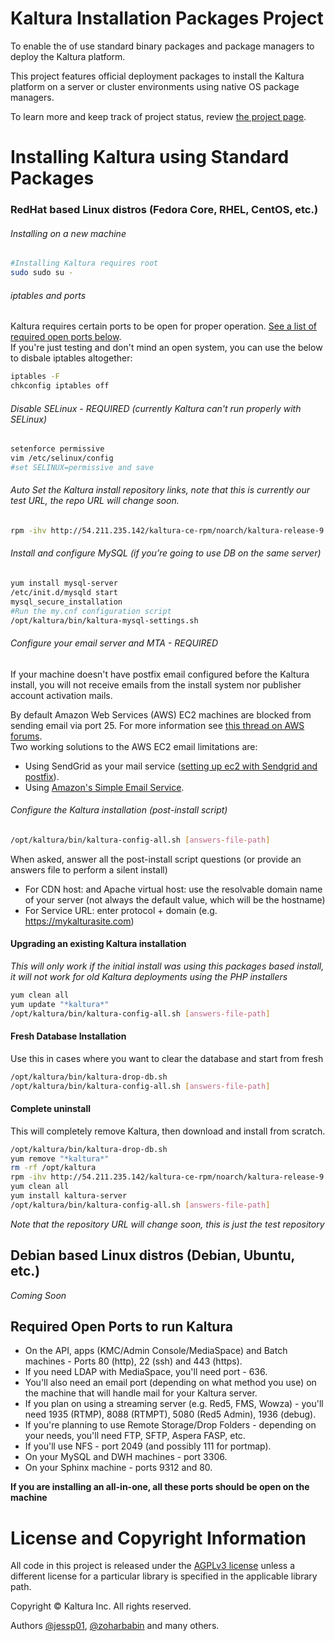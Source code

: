 # Kaltura Installation Packages Project
To enable the of use standard binary packages and package managers to deploy the Kaltura platform.

This project features official deployment packages to install the Kaltura platform on a server or cluster environments using native OS package managers.

To learn more and keep track of project status, review [the project page](http://kaltura.github.io/platform-install-packages/).


# Installing Kaltura using Standard Packages

### RedHat based Linux distros (Fedora Core, RHEL, CentOS, etc.)

###### Installing on a new machine
```bash
#Installing Kaltura requires root 
sudo sudo su -
```
###### iptables and ports
Kaltura requires certain ports to be open for proper operation. [See a list of required open ports below](#required-open-ports-to-run-kaltura).   
If you're just testing and don't mind an open system, you can use the below to disbale iptables altogether:
```bash
iptables -F
chkconfig iptables off
```
###### Disable SELinux - REQUIRED (currently Kaltura can't run properly with SELinux)
```bash 
setenforce permissive
vim /etc/selinux/config
#set SELINUX=permissive and save
```
###### Auto Set the Kaltura install repository links, note that this is currently our test URL, the repo URL will change soon.
```bash
rpm -ihv http://54.211.235.142/kaltura-ce-rpm/noarch/kaltura-release-9.7.0-2.noarch.rpm
```
###### Install and configure MySQL (if you’re going to use DB on the same server)
```bash
yum install mysql-server
/etc/init.d/mysqld start
mysql_secure_installation
#Run the my.cnf configuration script
/opt/kaltura/bin/kaltura-mysql-settings.sh
```
###### Configure your email server and MTA - REQUIRED
If your machine doesn't have postfix email configured before the Kaltura install, you will not receive emails from the install system nor publisher account activation mails. 

By default Amazon Web Services (AWS) EC2 machines are blocked from sending email via port 25. For more information see [this thread on AWS forums](https://forums.aws.amazon.com/message.jspa?messageID=317525#317525).  
Two working solutions to the AWS EC2 email limitations are:

* Using SendGrid as your mail service ([setting up ec2 with Sendgrid and postfix](http://www.zoharbabin.com/configure-ssmtp-or-postfix-to-send-email-via-sendgrid-on-centos-6-3-ec2)).
* Using [Amazon's Simple Email Service](http://aws.amazon.com/ses/). 

###### Configure the Kaltura installation (post-install script)
```bash
/opt/kaltura/bin/kaltura-config-all.sh [answers-file-path]
```
When asked, answer all the post-install script questions (or provide an answers file to perform a silent install)
* For CDN host: and Apache virtual host: use the resolvable domain name of your server (not always the default value, which will be the hostname)
* For Service URL: enter protocol + domain (e.g. https://mykalturasite.com)


#### Upgrading an existing Kaltura installation 
*This will only work if the initial install was using this packages based install, it will not work for old Kaltura deployments using the PHP installers*
```bash
yum clean all
yum update "*kaltura*"
/opt/kaltura/bin/kaltura-config-all.sh [answers-file-path]
```

#### Fresh Database Installation
Use this in cases where you want to clear the database and start from fresh
```bash
/opt/kaltura/bin/kaltura-drop-db.sh
/opt/kaltura/bin/kaltura-config-all.sh [answers-file-path]
```

#### Complete uninstall 
This will completely remove Kaltura, then download and install from scratch.
```bash
/opt/kaltura/bin/kaltura-drop-db.sh
yum remove "*kaltura*"
rm -rf /opt/kaltura
rpm -ihv http://54.211.235.142/kaltura-ce-rpm/noarch/kaltura-release-9.7.0-2.noarch.rpm
yum clean all
yum install kaltura-server
/opt/kaltura/bin/kaltura-config-all.sh [answers-file-path]
```
*Note that the repository URL will change soon, this is just the test repository*

## Debian based Linux distros (Debian, Ubuntu, etc.)
*Coming Soon*

## Required Open Ports to run Kaltura
* On the API, apps (KMC/Admin Console/MediaSpace) and Batch machines - Ports 80 (http), 22 (ssh) and 443 (https).  
* If you need LDAP with MediaSpace, you'll need port - 636.  
* You'll also need an email port (depending on what method you use) on the machine that will handle mail for your Kaltura server.  
* If you plan on using a streaming server (e.g. Red5, FMS, Wowza) - you'll need 1935 (RTMP), 8088 (RTMPT), 5080 (Red5 Admin), 1936 (debug).  
* If you're planning to use Remote Storage/Drop Folders - depending on your needs, you'll need FTP, SFTP, Aspera FASP, etc.  
* If you'll use NFS - port 2049 (and possibly 111 for portmap).  
* On your MySQL and DWH machines - port 3306.  
* On your Sphinx machine - ports 9312 and 80.   

**If you are installing an all-in-one, all these ports should be open on the machine**


# License and Copyright Information
All code in this project is released under the [AGPLv3 license](http://www.gnu.org/licenses/agpl-3.0.html) unless a different license for a particular library is specified in the applicable library path. 

Copyright © Kaltura Inc. All rights reserved.

Authors [@jessp01](https://github.com/jessp01), [@zoharbabin](https://github.com/zoharbabin) and many others.
